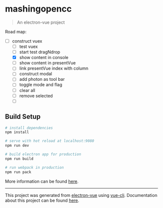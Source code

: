 # mashingopencc

> An electron-vue project

Road map:

* [ ] construct vuex
  * [ ] test vuex
  * [ ] start test dragNdrop
  * [x] show content in console
  * [ ] show content in presentVue
  * [ ] link presentVue index with column
  * [ ] construct modal 
  * [ ] add photon as tool bar
  * [ ] toggle mode and flag
  * [ ] clear all
  * [ ] remove selected
  * [ ] ​

## Build Setup

``` bash
# install dependencies
npm install

# serve with hot reload at localhost:9080
npm run dev

# build electron app for production
npm run build

# run webpack in production
npm run pack
```
More information can be found [here](https://simulatedgreg.gitbooks.io/electron-vue/content/docs/npm_scripts.html).

---

This project was generated from [electron-vue](https://github.com/SimulatedGREG/electron-vue) using [vue-cli](https://github.com/vuejs/vue-cli). Documentation about this project can be found [here](https://simulatedgreg.gitbooks.io/electron-vue/content/index.html).

